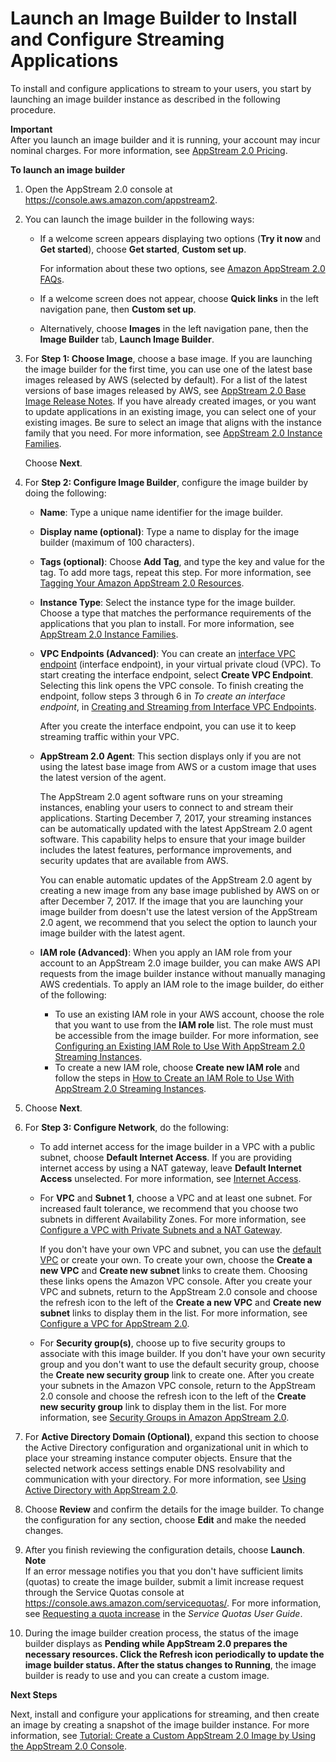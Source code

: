 # Launch an Image Builder to Install and Configure Streaming Applications<a name="tutorial-image-builder-create"></a>

 To install and configure applications to stream to your users, you start by launching an image builder instance as described in the following procedure\.

**Important**  
After you launch an image builder and it is running, your account may incur nominal charges\. For more information, see [AppStream 2\.0 Pricing](https://aws.amazon.com/appstream2/pricing/)\.

**To launch an image builder**

1. Open the AppStream 2\.0 console at [https://console\.aws\.amazon\.com/appstream2](https://console.aws.amazon.com/appstream2)\.

1. You can launch the image builder in the following ways: 
   + If a welcome screen appears displaying two options \(**Try it now** and **Get started**\), choose **Get started**, **Custom set up**\. 

     For information about these two options, see [Amazon AppStream 2\.0 FAQs](https://aws.amazon.com/appstream2/faqs/)\.
   + If a welcome screen does not appear, choose **Quick links** in the left navigation pane, then **Custom set up**\. 
   + Alternatively, choose **Images** in the left navigation pane, then the **Image Builder** tab, **Launch Image Builder**\.

1. For **Step 1: Choose Image**, choose a base image\. If you are launching the image builder for the first time, you can use one of the latest base images released by AWS \(selected by default\)\. For a list of the latest versions of base images released by AWS, see [AppStream 2\.0 Base Image Release Notes](base-image-version-history.md)\. If you have already created images, or you want to update applications in an existing image, you can select one of your existing images\. Be sure to select an image that aligns with the instance family that you need\. For more information, see [AppStream 2\.0 Instance Families](instance-types.md)\.

   Choose **Next**\.

1. For **Step 2: Configure Image Builder**, configure the image builder by doing the following: 
   + **Name**: Type a unique name identifier for the image builder\.
   + **Display name \(optional\)**: Type a name to display for the image builder \(maximum of 100 characters\)\.
   + **Tags \(optional\)**: Choose **Add Tag**, and type the key and value for the tag\. To add more tags, repeat this step\. For more information, see [Tagging Your Amazon AppStream 2\.0 Resources](tagging-basic.md)\.
   + **Instance Type**: Select the instance type for the image builder\. Choose a type that matches the performance requirements of the applications that you plan to install\. For more information, see [AppStream 2\.0 Instance Families](instance-types.md)\.
   + **VPC Endpoints \(Advanced\)**: You can create an [interface VPC endpoint](https://docs.aws.amazon.com/vpc/latest/userguide/vpce-interface.html) \(interface endpoint\), in your virtual private cloud \(VPC\)\. To start creating the interface endpoint, select **Create VPC Endpoint**\. Selecting this link opens the VPC console\. To finish creating the endpoint, follow steps 3 through 6 in *To create an interface endpoint*, in [Creating and Streaming from Interface VPC Endpoints](creating-streaming-from-interface-vpc-endpoints.md)\.

     After you create the interface endpoint, you can use it to keep streaming traffic within your VPC\.
   + **AppStream 2\.0 Agent**: This section displays only if you are not using the latest base image from AWS or a custom image that uses the latest version of the agent\.

     The AppStream 2\.0 agent software runs on your streaming instances, enabling your users to connect to and stream their applications\. Starting December 7, 2017, your streaming instances can be automatically updated with the latest AppStream 2\.0 agent software\. This capability helps to ensure that your image builder includes the latest features, performance improvements, and security updates that are available from AWS\. 

     You can enable automatic updates of the AppStream 2\.0 agent by creating a new image from any base image published by AWS on or after December 7, 2017\. If the image that you are launching your image builder from doesn't use the latest version of the AppStream 2\.0 agent, we recommend that you select the option to launch your image builder with the latest agent\. 
   + **IAM role \(Advanced\)**: When you apply an IAM role from your account to an AppStream 2\.0 image builder, you can make AWS API requests from the image builder instance without manually managing AWS credentials\. To apply an IAM role to the image builder, do either of the following:
     + To use an existing IAM role in your AWS account, choose the role that you want to use from the **IAM role** list\. The role must must be accessible from the image builder\. For more information, see [Configuring an Existing IAM Role to Use With AppStream 2\.0 Streaming Instances](using-iam-roles-to-grant-permissions-to-applications-scripts-streaming-instances.md#configuring-existing-iam-role-to-use-with-streaming-instances)\.
     + To create a new IAM role, choose **Create new IAM role** and follow the steps in [How to Create an IAM Role to Use With AppStream 2\.0 Streaming Instances](using-iam-roles-to-grant-permissions-to-applications-scripts-streaming-instances.md#how-to-create-iam-role-to-use-with-streaming-instances)\.

1. Choose **Next**\.

1. For **Step 3: Configure Network**, do the following:
   + To add internet access for the image builder in a VPC with a public subnet, choose **Default Internet Access**\. If you are providing internet access by using a NAT gateway, leave **Default Internet Access** unselected\. For more information, see [Internet Access](internet-access.md)\.
   + For **VPC** and **Subnet 1**, choose a VPC and at least one subnet\. For increased fault tolerance, we recommend that you choose two subnets in different Availability Zones\. For more information, see [Configure a VPC with Private Subnets and a NAT Gateway](managing-network-internet-NAT-gateway.md)\.

     If you don't have your own VPC and subnet, you can use the [default VPC](default-vpc-with-public-subnet.md) or create your own\. To create your own, choose the **Create a new VPC** and **Create new subnet** links to create them\. Choosing these links opens the Amazon VPC console\. After you create your VPC and subnets, return to the AppStream 2\.0 console and choose the refresh icon to the left of the **Create a new VPC** and **Create new subnet** links to display them in the list\. For more information, see [Configure a VPC for AppStream 2\.0](appstream-vpc.md)\.
   + For **Security group\(s\)**, choose up to five security groups to associate with this image builder\. If you don't have your own security group and you don't want to use the default security group, choose the **Create new security group** link to create one\. After you create your subnets in the Amazon VPC console, return to the AppStream 2\.0 console and choose the refresh icon to the left of the **Create new security group** link to display them in the list\. For more information, see [Security Groups in Amazon AppStream 2\.0](managing-network-security-groups.md)\.

1. For **Active Directory Domain \(Optional\)**, expand this section to choose the Active Directory configuration and organizational unit in which to place your streaming instance computer objects\. Ensure that the selected network access settings enable DNS resolvability and communication with your directory\. For more information, see [Using Active Directory with AppStream 2\.0](active-directory.md)\.

1. Choose **Review** and confirm the details for the image builder\. To change the configuration for any section, choose **Edit** and make the needed changes\.

1. After you finish reviewing the configuration details, choose **Launch**\.
**Note**  
If an error message notifies you that you don't have sufficient limits \(quotas\) to create the image builder, submit a limit increase request through the Service Quotas console at [https://console\.aws\.amazon\.com/servicequotas/](https://console.aws.amazon.com/servicequotas/)\. For more information, see [Requesting a quota increase](https://docs.aws.amazon.com/servicequotas/latest/userguide/request-quota-increase.html) in the *Service Quotas User Guide*\.

1. During the image builder creation process, the status of the image builder displays as **Pending **while AppStream 2\.0 prepares the necessary resources\. Click the **Refresh** icon periodically to update the image builder status\. After the status changes to** Running**, the image builder is ready to use and you can create a custom image\.

**Next Steps**

Next, install and configure your applications for streaming, and then create an image by creating a snapshot of the image builder instance\. For more information, see [Tutorial: Create a Custom AppStream 2\.0 Image by Using the AppStream 2\.0 Console](tutorial-image-builder.md)\.
